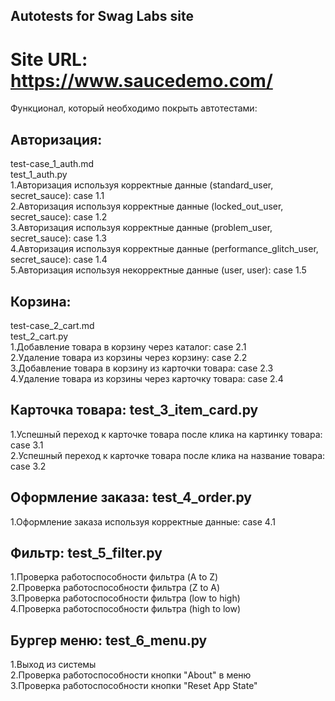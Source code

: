 ## Autotests for Swag Labs site  

# Site URL: https://www.saucedemo.com/  
Функционал, который необходимо покрыть автотестами:  
## Авторизация:  
test-case_1_auth.md  
test_1_auth.py  
1.Авторизация используя корректные данные (standard_user, secret_sauce): case 1.1  
2.Авторизация используя корректные данные (locked_out_user, secret_sauce): case 1.2  
3.Авторизация используя корректные данные (problem_user, secret_sauce): case 1.3  
4.Авторизация используя корректные данные (performance_glitch_user, secret_sauce): case 1.4  
5.Авторизация используя некорректные данные (user, user): case 1.5  
  
## Корзина:  
test-case_2_cart.md  
test_2_cart.py  
1.Добавление товара в корзину через каталог: case 2.1  
2.Удаление товара из корзины через корзину: case 2.2  
3.Добавление товара в корзину из карточки товара: case 2.3  
4.Удаление товара из корзины через карточку товара: case 2.4  
  
## Карточка товара: test_3_item_card.py  
1.Успешный переход к карточке товара после клика на картинку товара: case 3.1  
2.Успешный переход к карточке товара после клика на название товара: case 3.2  
  
## Оформление заказа: test_4_order.py  
1.Оформление заказа используя корректные данные: case 4.1  
  
## Фильтр: test_5_filter.py  
1.Проверка работоспособности фильтра (A to Z)  
2.Проверка работоспособности фильтра (Z to A)  
3.Проверка работоспособности фильтра (low to high)  
4.Проверка работоспособности фильтра (high to low)  
  
## Бургер меню: test_6_menu.py  
1.Выход из системы  
2.Проверка работоспособности кнопки "About" в меню  
3.Проверка работоспособности кнопки "Reset App State"  



